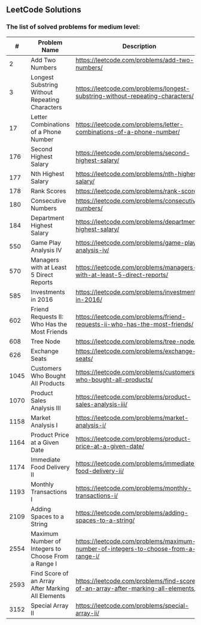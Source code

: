 ## LeetCode Solutions

### The list of solved problems for medium level:

| #    | Problem Name                                        | Description                                                                        | Solution File                                                                                                                                                                                   | Tests File                                                                                                                          |
|------|-----------------------------------------------------|------------------------------------------------------------------------------------|-------------------------------------------------------------------------------------------------------------------------------------------------------------------------------------------------|-------------------------------------------------------------------------------------------------------------------------------------|
| 2    | Add Two Numbers                                     | https://leetcode.com/problems/add-two-numbers/                                     | [AddTwoNumbers.java](src/main/java/com/sinuke/AddTwoNumbers.java)                                                                                                                               | [AddTwoNumbersTest.java](src/test/java/com/sinuke/AddTwoNumbersTest.java)                                                           |
| 3    | Longest Substring Without Repeating Characters      | https://leetcode.com/problems/longest-substring-without-repeating-characters/      | [LongestSubstringWithoutRepeatingCharacters.java](src/main/java/com/sinuke/LongestSubstringWithoutRepeatingCharacters.java)                                                                     | [LongestSubstringWithoutRepeatingCharactersTest.java](src/test/java/com/sinuke/LongestSubstringWithoutRepeatingCharactersTest.java) |
| 17   | Letter Combinations of a Phone Number               | https://leetcode.com/problems/letter-combinations-of-a-phone-number/               | [LetterCombinationsOfPhoneNumber.java](src/main/java/com/sinuke/LetterCombinationsOfPhoneNumber.java)                                                                                           | [LetterCombinationsOfPhoneNumberTest.java](src/test/java/com/sinuke/LetterCombinationsOfPhoneNumberTest.java)                       |
| 176  | Second Highest Salary                               | https://leetcode.com/problems/second-highest-salary/                               | [Second Highest Salary.sql](sql/176.%20Second%20Highest%20Salary/Second%20Highest%20Salary.sql)                                                                                                 | [test-data.json](sql/176.%20Second%20Highest%20Salary/test/test-data.json)                                                          |
| 177  | Nth Highest Salary                                  | https://leetcode.com/problems/nth-highest-salary/                                  | [Nth Highest Salary.sql](sql/177.%20Nth%20Highest%20Salary/Nth%20Highest%20Salary.sql)                                                                                                          | [test-data.json](sql/177.%20Nth%20Highest%20Salary/test/test-data.json)                                                             |
| 178  | Rank Scores                                         | https://leetcode.com/problems/rank-scores/                                         | [Rank Scores.sql](sql/178.%20Rank%20Scores/Rank%20Scores.sql)                                                                                                                                   | [test-data.json](sql/178.%20Rank%20Scores/test/test-data.json)                                                                      |
| 180  | Consecutive Numbers                                 | https://leetcode.com/problems/consecutive-numbers/                                 | [Consecutive Numbers.sql](sql/180.%20Consecutive%20Numbers/Consecutive%20Numbers.sql)                                                                                                           | [test-data.json](sql/180.%20Consecutive%20Numbers/test/test-data.json)                                                              |
| 184  | Department Highest Salary                           | https://leetcode.com/problems/department-highest-salary/                           | [Department Highest Salary.sql](sql/184.%20Department%20Highest%20Salary/Department%20Highest%20Salary.sql)                                                                                     | [test-data.json](sql/184.%20Department%20Highest%20Salary/test/test-data.json)                                                      |
| 550  | Game Play Analysis IV                               | https://leetcode.com/problems/game-play-analysis-iv/                               | [Game Play Analysis IV.sql](sql/550.%20Game%20Play%20Analysis%20IV/Game%20Play%20Analysis%20IV.sql)                                                                                             | [test-data.json](sql/550.%20Game%20Play%20Analysis%20IV/test/test-data.json)                                                        |
| 570  | Managers with at Least 5 Direct Reports             | https://leetcode.com/problems/managers-with-at-least-5-direct-reports/             | [Managers with at Least 5 Direct Reports.sql](sql/570.%20Managers%20with%20at%20Least%205%20Direct%20Reports/Managers%20with%20at%20Least%205%20Direct%20Reports.sql)                           | [test-data.json](sql/570.%20Managers%20with%20at%20Least%205%20Direct%20Reports/test/test-data.json)                                |
| 585  | Investments in 2016                                 | https://leetcode.com/problems/investments-in-2016/                                 | [Investments in 2016.sql](sql/585.%20Investments%20in%202016/Investments%20in%202016.sql)                                                                                                       | [test-data.json](sql/585.%20Investments%20in%202016/test/test-data.json)                                                            |
| 602  | Friend Requests II: Who Has the Most Friends        | https://leetcode.com/problems/friend-requests-ii-who-has-the-most-friends/         | [Friend Requests II - Who Has the Most Friends.sql](sql/602.%20Friend%20Requests%20II%20-%20Who%20Has%20the%20Most%20Friends/Friend%20Requests%20II%20-%20Who%20Has%20the%20Most%20Friends.sql) | [test-data.json](sql/602.%20Friend%20Requests%20II%20-%20Who%20Has%20the%20Most%20Friends/test/test-data.json)                      |
| 608  | Tree Node                                           | https://leetcode.com/problems/tree-node/                                           | [Tree Node.sql](sql/608.%20Tree%20Node/Tree%20Node.sql)                                                                                                                                         | [test-data.json](sql/608.%20Tree%20Node/test/test-data.json)                                                                        |
| 626  | Exchange Seats                                      | https://leetcode.com/problems/exchange-seats/                                      | [Exchange Seats.sql](sql/626.%20Exchange%20Seats/Exchange%20Seats.sql)                                                                                                                          | [test-data.json](sql/626.%20Exchange%20Seats/test/test-data.json)                                                                   |
| 1045 | Customers Who Bought All Products                   | https://leetcode.com/problems/customers-who-bought-all-products/                   | [Customers Who Bought All Products.sql](sql/1045.%20Customers%20Who%20Bought%20All%20Products/Customers%20Who%20Bought%20All%20Products.sql)                                                    | [test-data.json](sql/1045.%20Customers%20Who%20Bought%20All%20Products/test/test-data.json)                                         |
| 1070 | Product Sales Analysis III                          | https://leetcode.com/problems/product-sales-analysis-iii/                          | [Product Sales Analysis III.sql](sql/1070.%20Product%20Sales%20Analysis%20III/Product%20Sales%20Analysis%20III.sql)                                                                             | [test-data.json](sql/1070.%20Product%20Sales%20Analysis%20III/test/test-data.json)                                                  |
| 1158 | Market Analysis I                                   | https://leetcode.com/problems/market-analysis-i/                                   | [Market Analysis I.sql](sql/1158.%20Market%20Analysis%20I/Market%20Analysis%20I.sql)                                                                                                            | [test-data.json](sql/1158.%20Market%20Analysis%20I/test/test-data.json)                                                             |
| 1164 | Product Price at a Given Date                       | https://leetcode.com/problems/product-price-at-a-given-date/                       | [Product Price at a Given Date.sql](sql/1164.%20Product%20Price%20at%20a%20Given%20Date/Product%20Price%20at%20a%20Given%20Date.sql)                                                            | [test-data.json](sql/1164.%20Product%20Price%20at%20a%20Given%20Date/test/test-data.json)                                           |
| 1174 | Immediate Food Delivery II                          | https://leetcode.com/problems/immediate-food-delivery-ii/                          | [Immediate Food Delivery II.sql](sql/1174.%20Immediate%20Food%20Delivery%20II/Immediate%20Food%20Delivery%20II.sql)                                                                             | [test-data.json](sql/1174.%20Immediate%20Food%20Delivery%20II/test/test-data.json)                                                  |
| 1193 | Monthly Transactions I                              | https://leetcode.com/problems/monthly-transactions-i/                              | [Monthly Transactions I.sql](sql/1193.%20Monthly%20Transactions%20I/Monthly%20Transactions%20I.sql)                                                                                             | [test-data.json](sql/1193.%20Monthly%20Transactions%20I/test/test-data.json)                                                        |
| 2109 | Adding Spaces to a String                           | https://leetcode.com/problems/adding-spaces-to-a-string/                           | [AddingSpacesToString.java](src/main/java/com/sinuke/AddingSpacesToString.java)                                                                                                                 | [AddingSpacesToStringTest.java](src/test/java/com/sinuke/AddingSpacesToStringTest.java)                                             |
| 2554 | Maximum Number of Integers to Choose From a Range I | https://leetcode.com/problems/maximum-number-of-integers-to-choose-from-a-range-i/ | [MaximumNumberOfIntegersToChooseFromRangeI.java](src/main/java/com/sinuke/MaximumNumberOfIntegersToChooseFromRangeI.java)                                                                       | [MaximumNumberOfIntegersToChooseFromRangeITest.java](src/test/java/com/sinuke/MaximumNumberOfIntegersToChooseFromRangeITest.java)   |
| 2593 | Find Score of an Array After Marking All Elements   | https://leetcode.com/problems/find-score-of-an-array-after-marking-all-elements/   | [FindScoreOfArrayAfterMarkingAllElements.java](src/main/java/com/sinuke/FindScoreOfArrayAfterMarkingAllElements.java)                                                                           | [FindScoreOfArrayAfterMarkingAllElementsTest.java](src/test/java/com/sinuke/FindScoreOfArrayAfterMarkingAllElementsTest.java)       |
| 3152 | Special Array II                                    | https://leetcode.com/problems/special-array-ii/                                    | [SpecialArrayII.java](src/main/java/com/sinuke/SpecialArrayII.java)                                                                                                                             | [SpecialArrayIITest.java](src/test/java/com/sinuke/SpecialArrayIITest.java)                                                         |